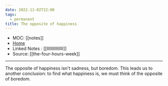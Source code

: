 ```yaml
---
date: 2022-11-02T22:00
tags:
  - permanent
title: The opposite of happiness
---
```

- MOC: [[notes]]
- [Home](https://misudashi.ga/)
- Linked Notes : [[llIlIlIlllIIlII]]
- Source: [[the-four-hours-week]]
----------
The opposite of happiness isn't sadness, but boredom. This leads us to another conclusion: to find what happiness is, we must think of the opposite of boredom.